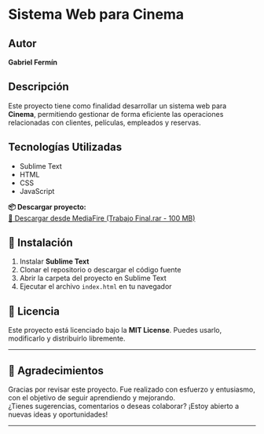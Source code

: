# Sistema Web para Cinema

## Autor
**Gabriel Fermín**

## Descripción
Este proyecto tiene como finalidad desarrollar un sistema web para **Cinema**, permitiendo gestionar de forma eficiente las operaciones relacionadas con clientes, películas, empleados y reservas.

## Tecnologías Utilizadas
- Sublime Text  
- HTML  
- CSS  
- JavaScript
  
**📦 Descargar proyecto:**  
[🔗 Descargar desde MediaFire (Trabajo Final.rar - 100 MB)](https://www.mediafire.com/file/9c6500o67txa51m/Trabajo+Final.rar/file)

## 🚀 Instalación

1. Instalar **Sublime Text**  
2. Clonar el repositorio o descargar el código fuente  
3. Abrir la carpeta del proyecto en Sublime Text  
4. Ejecutar el archivo `index.html` en tu navegador

## 📄 Licencia
Este proyecto está licenciado bajo la **MIT License**. Puedes usarlo, modificarlo y distribuirlo libremente.

---

## 🙌 Agradecimientos

Gracias por revisar este proyecto. Fue realizado con esfuerzo y entusiasmo, con el objetivo de seguir aprendiendo y mejorando.  
¿Tienes sugerencias, comentarios o deseas colaborar? ¡Estoy abierto a nuevas ideas y oportunidades!

---
